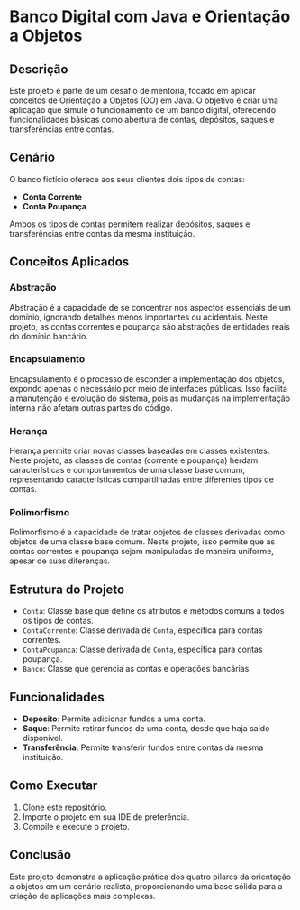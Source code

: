
# Banco Digital com Java e Orientação a Objetos

## Descrição
Este projeto é parte de um desafio de mentoria, focado em aplicar conceitos de Orientação a Objetos (OO) em Java. O objetivo é criar uma aplicação que simule o funcionamento de um banco digital, oferecendo funcionalidades básicas como abertura de contas, depósitos, saques e transferências entre contas.

## Cenário
O banco fictício oferece aos seus clientes dois tipos de contas:
- **Conta Corrente**
- **Conta Poupança**

Ambos os tipos de contas permitem realizar depósitos, saques e transferências entre contas da mesma instituição.

## Conceitos Aplicados

### Abstração
Abstração é a capacidade de se concentrar nos aspectos essenciais de um domínio, ignorando detalhes menos importantes ou acidentais. Neste projeto, as contas correntes e poupança são abstrações de entidades reais do domínio bancário.

### Encapsulamento
Encapsulamento é o processo de esconder a implementação dos objetos, expondo apenas o necessário por meio de interfaces públicas. Isso facilita a manutenção e evolução do sistema, pois as mudanças na implementação interna não afetam outras partes do código.

### Herança
Herança permite criar novas classes baseadas em classes existentes. Neste projeto, as classes de contas (corrente e poupança) herdam características e comportamentos de uma classe base comum, representando características compartilhadas entre diferentes tipos de contas.

### Polimorfismo
Polimorfismo é a capacidade de tratar objetos de classes derivadas como objetos de uma classe base comum. Neste projeto, isso permite que as contas correntes e poupança sejam manipuladas de maneira uniforme, apesar de suas diferenças.

## Estrutura do Projeto
- `Conta`: Classe base que define os atributos e métodos comuns a todos os tipos de contas.
- `ContaCorrente`: Classe derivada de `Conta`, específica para contas correntes.
- `ContaPoupanca`: Classe derivada de `Conta`, específica para contas poupança.
- `Banco`: Classe que gerencia as contas e operações bancárias.

## Funcionalidades
- **Depósito**: Permite adicionar fundos a uma conta.
- **Saque**: Permite retirar fundos de uma conta, desde que haja saldo disponível.
- **Transferência**: Permite transferir fundos entre contas da mesma instituição.

## Como Executar
1. Clone este repositório.
2. Importe o projeto em sua IDE de preferência.
3. Compile e execute o projeto.

## Conclusão
Este projeto demonstra a aplicação prática dos quatro pilares da orientação a objetos em um cenário realista, proporcionando uma base sólida para a criação de aplicações mais complexas.
